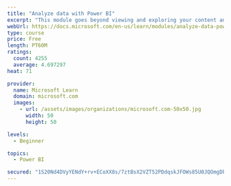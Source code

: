 ```yaml
---
title: "Analyze data with Power BI"
excerpt: "This module goes beyond viewing and exploring your content and explains how to interact with it by working with reports and dashboards to uncover and share new business insights."
webUrl: https://docs.microsoft.com/en-us/learn/modules/analyze-data-power-bi/
type: course
price: Free
length: PT60M
ratings:
  count: 4255
  average: 4.697297
heat: 71

provider:
  name: Microsoft Learn
  domain: microsoft.com
  images:
    - url: /assets/images/organizations/microsoft.com-50x50.jpg
      width: 50
      height: 50

levels:
  - Beginner

topics:
  - Power BI

secured: "1S20Nd4DVyYENdY+rv+ECoXX8s/7ztBsX2VZT52PDdqskJFOWs85U0JQOmgDbpD2Tki4VTYeq4kP/cfkDxK2JePsTC0RJsa3KIRJrsREG/MzJBoNfVTlb0A9RO86RlnS577K/7blBkYGtQvpTNpf1abR/vU7W773p84Hu92wZb5NCK6AIXcWS5MWiJQmRKI41SP+OtkHPqTG7DK4frq41ziOolDfU+4J+387DF9inK5wNpnJUhnvSRxLzP57C05tmL5PribTcQADcPrxcf4qonFVuARXk3sTlUMlOGlBYAl3ith681bVXhHcbqRZ93iCntuQIktSITQQFjPE5NRodgczJhYtwFdhrm3d89lSbLSTxPkIUGnJS9KUA3AzFVdxBDpJ8j5M7gF3HFXwER4wCw==;QauTNeo4GiutN6RVE1bOvA=="
---
```


